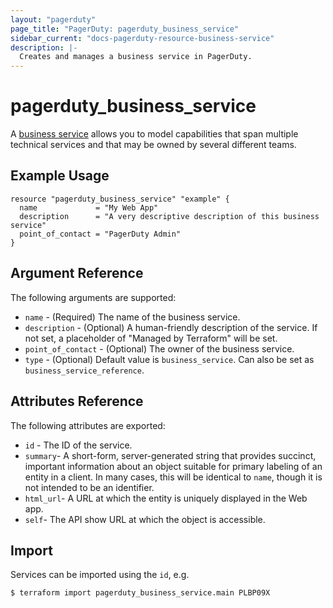 ```yaml
---
layout: "pagerduty"
page_title: "PagerDuty: pagerduty_business_service"
sidebar_current: "docs-pagerduty-resource-business-service"
description: |-
  Creates and manages a business service in PagerDuty.
---
```


# pagerduty\_business\_service

A [business service](https://v2.developer.pagerduty.com/v2/page/api-reference#!/Business_Services/get_business_services) allows you to model capabilities that span multiple technical services and that may be owned by several different teams. 


## Example Usage

```hcl
resource "pagerduty_business_service" "example" {
  name             = "My Web App"
  description      = "A very descriptive description of this business service"
  point_of_contact = "PagerDuty Admin"
}
```

## Argument Reference

The following arguments are supported:

  * `name` - (Required) The name of the business service.
  * `description` - (Optional) A human-friendly description of the service.
    If not set, a placeholder of "Managed by Terraform" will be set.
  * `point_of_contact` - (Optional) The owner of the business service. 
  * `type` - (Optional) Default value is `business_service`. Can also be set as `business_service_reference`.

## Attributes Reference

The following attributes are exported:

  * `id` - The ID of the service.
  * `summary`- A short-form, server-generated string that provides succinct, important information about an object suitable for primary labeling of an entity in a client. In many cases, this will be identical to `name`, though it is not intended to be an identifier.
  * `html_url`- A URL at which the entity is uniquely displayed in the Web app.
  * `self`- The API show URL at which the object is accessible.

## Import

Services can be imported using the `id`, e.g.

```
$ terraform import pagerduty_business_service.main PLBP09X
```
